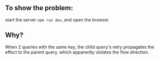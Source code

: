 ## To show the problem:

start the server `npm run dev`, and open the browser

## Why?

When 2 queries with the same key, the child query's retry propagates the effect to the parent query, which apparently violates the flow direction.
